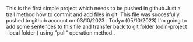 This is the first simple project which needs to be pushed in github.Just  a trail method how to commit and add files in git.
This file was succesfully pushed to github account on 03/10/2023 . Todya (05/10/2023) I'm going to add some sentences to this file  and transfer back to git folder (odin-project -local folder ) using "pull" operation method .
